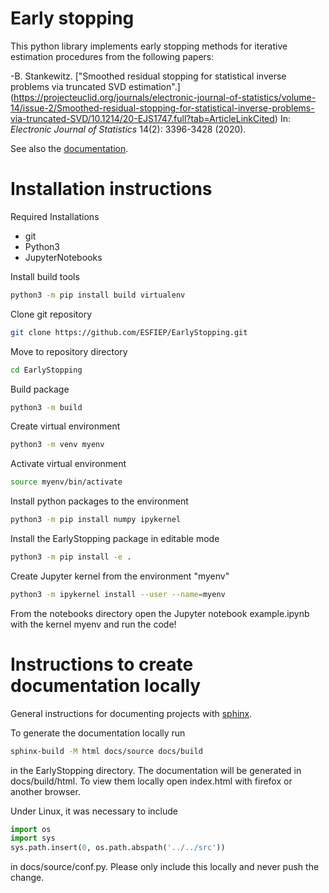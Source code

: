 # Early stopping
This python library implements early stopping methods for iterative estimation procedures from the following papers:

  -B. Stankewitz. 
   ["Smoothed residual stopping for statistical inverse problems via truncated SVD estimation".]
   (https://projecteuclid.org/journals/electronic-journal-of-statistics/volume-14/issue-2/Smoothed-residual-stopping-for-statistical-inverse-problems-via-truncated-SVD/10.1214/20-EJS1747.full?tab=ArticleLinkCited)
   In: <em>Electronic Journal of Statistics</em> 14(2): 3396-3428 (2020).


See also the [documentation](https://esfiep.github.io/EarlyStopping/).

# Installation instructions
Required Installations
- git
- Python3
- JupyterNotebooks

Install build tools
```bash
python3 -m pip install build virtualenv
```

Clone git repository
```bash
git clone https://github.com/ESFIEP/EarlyStopping.git
```

Move to repository directory
```bash
cd EarlyStopping
```

Build package
```bash
python3 -m build
```

Create virtual environment
```bash
python3 -m venv myenv
```

Activate virtual environment
```bash
source myenv/bin/activate
```

Install python packages to the environment
```bash
python3 -m pip install numpy ipykernel
```

Install the EarlyStopping package in editable mode
```bash
python3 -m pip install -e . 
```

Create Jupyter kernel from the environment "myenv"
```bash
python3 -m ipykernel install --user --name=myenv
```

From the notebooks directory open the Jupyter notebook example.ipynb with the kernel myenv and run the code!


# Instructions to create documentation locally
General instructions for documenting projects with [sphinx](https://www.sphinx-doc.org/en/master/index.html).

To generate the documentation locally run
```bash
sphinx-build -M html docs/source docs/build
```
in the EarlyStopping directory. The documentation will be generated in docs/build/html. To view them locally open index.html with firefox or another browser.

Under Linux, it was necessary to include
```python
import os
import sys
sys.path.insert(0, os.path.abspath('../../src'))
```
in docs/source/conf.py. Please only include this locally and never push the change.


